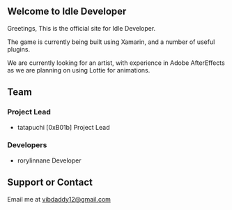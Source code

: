 ## Welcome to Idle Developer

Greetings,
This is the official site for Idle Developer.

The game is currently being built using Xamarin, and a number of useful plugins.

We are currently looking for an artist, with experience in Adobe AfterEffects as we are planning on using Lottie for animations.

## Team

### Project Lead
- tatapuchi [0xB01b] Project Lead

### Developers
- rorylinnane Developer


## Support or Contact

Email me at vibdaddy12@gmail.com
